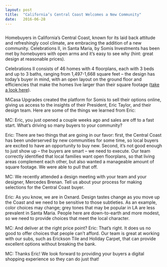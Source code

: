 ```yaml
---
layout: post
title:  "California’s Central Coast Welcomes a New Community"
date:   2016-06-28
---
```

<img src="{{ '/assets/img/celebrations.png' | prepend: site.baseurl }}" alt=""> 

<p class="intro"><span class="dropcap">H</span>omebuyers in California’s Central Coast, known for its laid back attitude and refreshingly cool climate, are embracing the addition of a new community.  Celebrations II, in Santa Maria, by Somis Investments has been met by homebuyers with open arms and it’s easy to see why (hint:  great design at reasonable prices).
</p>  

<p>Celebrations II consists of 46 homes with 4 floorplans, each with 3 beds and up to 3 baths, ranging from 1,497-1,668 square feet – the design has today’s buyer in mind, with an open layout on the ground floor and efficiencies that make the homes live larger than their square footage (<a href="http://celebrationsii.com">take a look here</a>).</p>


<p>MiCasa Upgrades created the platform for Somis to sell their options online, giving us access to the insights of their President, Eric Taylor, and their design team.  Here are some of the things we learned from Eric:</p>

<p>
	MC:  Eric, you just opened a couple weeks ago and sales are off to a fast start.  What’s driving so many buyers to your community?
</p>
<p>
Eric:  There are two things that are going in our favor:  first, the Central Coast has been underserved by new communities for some time, so local buyers are excited to have an opportunity to buy new.  Second, it’s not good enough to just show up – the buyers are smart – we need to execute.  Our team correctly identified that local families want open floorplans, so that living areas complement each other, but also wanted a manageable amount of square footage.  We were able to pull that off.
</p>

<p>
MC:  We recently attended a design meeting with your team and your designer, Mercedes Brenan.  Tell us about your process for making selections for the Central Coast buyer.
</p>
<p>
Eric:  As you know, we are in Oxnard.  Design tastes change as you move up the Coast and we need to be sensitive to those subtleties.  As an example, color choices may change; grey tones that may be popular in LA are less prevalent in Santa Maria.  People here are down-to-earth and more modest, so we need to provide choices that meet the local character.
</p>
<p>
MC:  And deliver at the right price point?
Eric:  That’s right.  It does us no good to offer choices that people can’t afford.  Our team is great at working with our subs, such as Erickson Tile and Holiday Carpet, that can provide excellent options without breaking the bank. 
</p>
<p>
MC:  Thanks Eric!  We look forward to providing your buyers a digital shopping experience so they can do just that!
</p>
